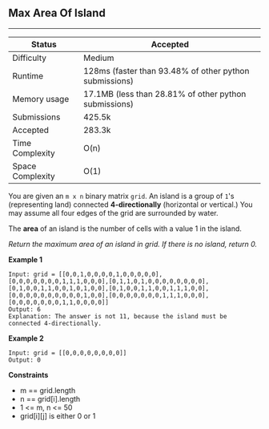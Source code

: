 ## Max Area Of Island
---------
| Status | Accepted |
| --- | --- |
| Difficulty | Medium |
| Runtime | 128ms (faster than 93.48% of other python submissions) |
| Memory usage | 17.1MB (less than 28.81% of other python submissions) |
| Submissions | 425.5k |
| Accepted | 283.3k |
| Time Complexity | O(n) |
| Space Complexity | O(1) |

You are given an `m x n` binary matrix `grid`. An island is a group of `1`'s (representing land) connected **4-directionally** (horizontal or vertical.) You may assume all four edges of the grid are surrounded by water.

The **area** of an island is the number of cells with a value 1 in the island.

*Return the maximum area of an island in grid. If there is no island, return 0.*

**Example 1**
```
Input: grid = [[0,0,1,0,0,0,0,1,0,0,0,0,0],[0,0,0,0,0,0,0,1,1,1,0,0,0],[0,1,1,0,1,0,0,0,0,0,0,0,0],[0,1,0,0,1,1,0,0,1,0,1,0,0],[0,1,0,0,1,1,0,0,1,1,1,0,0],[0,0,0,0,0,0,0,0,0,0,1,0,0],[0,0,0,0,0,0,0,1,1,1,0,0,0],[0,0,0,0,0,0,0,1,1,0,0,0,0]]
Output: 6
Explanation: The answer is not 11, because the island must be connected 4-directionally.
```

**Example 2**
```
Input: grid = [[0,0,0,0,0,0,0,0]]
Output: 0
```

**Constraints**
- m == grid.length
- n == grid[i].length
- 1 <= m, n <= 50
- grid[i][j] is either 0 or 1
